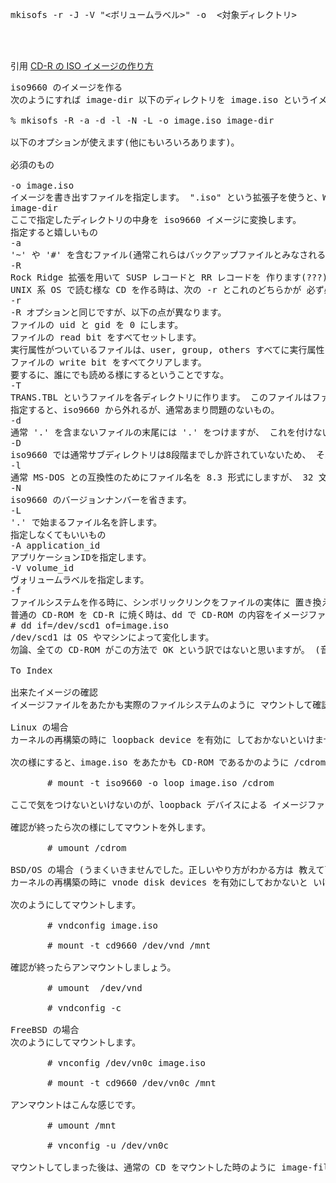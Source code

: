 <pre>
mkisofs -r -J -V "<ボリュームラベル>" -o <isoファイル> <対象ディレクトリ>
</pre>
<br/><br/>

引用 
 [CD-R の ISO イメージの作り方](https://www.kunihikokaneko.com/free/freebsd/mkisofs.html "CD-R の ISO イメージの作り方")
<pre>
iso9660 のイメージを作る
次のようにすれば image-dir 以下のディレクトリを image.iso というイメージファイルとして作成することが出来ます。

% mkisofs -R -a -d -l -N -L -o image.iso image-dir

以下のオプションが使えます(他にもいろいろあります)。

必須のもの

-o image.iso
イメージを書き出すファイルを指定します。 ".iso" という拡張子を使うと、Windows 95 の CD-R 書き込みソフトの 関係上便利です。
image-dir
ここで指定したディレクトリの中身を iso9660 イメージに変換します。
指定すると嬉しいもの
-a
'~' や '#' を含むファイル(通常これらはバックアップファイルとみなされる) もイメージに入れます。
-R
Rock Ridge 拡張を用いて SUSP レコードと RR レコードを 作ります(???)。
UNIX 系 OS で読む様な CD を作る時は、次の -r とこれのどちらかが 必ず必要だと考えてもいいでしょう。
-r
-R オプションと同じですが、以下の点が異なります。
ファイルの uid と gid を 0 にします。
ファイルの read bit をすべてセットします。
実行属性がついているファイルは、user, group, others すべてに実行属性をつけます。
ファイルの write bit をすべてクリアします。
要するに、誰にでも読める様にするということですな。
-T
TRANS.TBL というファイルを各ディレクトリに作ります。 このファイルはファイル名の対応表で、Rockridge 形式の CD-ROM を読めないシステムでディスクを読まなければならない時に (人間が)参考にするものです。
指定すると、iso9660 から外れるが、通常あまり問題のないもの。
-d
通常 '.' を含まないファイルの末尾には '.' をつけますが、 これを付けないようにします。
-D
iso9660 では通常サブディレクトリは8段階までしか許されていないため、 それ以上深いディレクトリは再配置されますが、これを行わずに ディレクトリをそのままの位置に配置します。
-l
通常 MS-DOS との互換性のためにファイル名を 8.3 形式にしますが、 32 文字迄のファイル名を許可します(iso9660 level 2)。
-N
iso9660 のバージョンナンバーを省きます。
-L
'.' で始まるファイル名を許します。
指定しなくてもいいもの
-A application_id
アプリケーションIDを指定します。
-V volume_id
ヴォリュームラベルを指定します。
-f
ファイルシステムを作る時に、シンボリックリンクをファイルの実体に 置き換えます。Rock Ridge 拡張が使えないシステムでは有効ですが、 使えるシステムでは無駄なだけでしょう。
普通の CD-ROM を CD-R に焼く時は、dd で CD-ROM の内容をイメージファイルとして 吸い出せばいいので、上の方法を採る必要はありません。
# dd if=/dev/scd1 of=image.iso
/dev/scd1 は OS やマシンによって変化します。
勿論、全ての CD-ROM がこの方法で OK という訳ではないと思いますが。 (音楽 CD や CD-I なんかはどうなんでしょう?)

To Index
 
出来たイメージの確認
イメージファイルをあたかも実際のファイルシステムのように マウントして確認することが出来ます。

Linux の場合
カーネルの再構築の時に loopback device を有効に しておかないといけません。又、/dev/loop[0-9] が必要です。

次の様にすると、image.iso をあたかも CD-ROM であるかのように /cdrom にマウントすることが出来ます。

       # mount -t iso9660 -o loop image.iso /cdrom
       
ここで気をつけないといけないのが、loopback デバイスによる イメージファイルのマウントは、ローカルなファイルシステム でないと行えないということです。 つまり、NFS ごしにはマウントできません。

確認が終ったら次の様にしてマウントを外します。

       # umount /cdrom
       
BSD/OS の場合 (うまくいきませんでした。正しいやり方がわかる方は 教えて下さい。)
カーネルの再構築の時に vnode disk devices を有効にしておかないと いけません。又、/dev/vnd が必要です。

次のようにしてマウントします。

       # vndconfig image.iso

       # mount -t cd9660 /dev/vnd /mnt
       
確認が終ったらアンマウントしましょう。

       # umount  /dev/vnd

       # vndconfig -c
       
FreeBSD の場合
次のようにしてマウントします。

       # vnconfig /dev/vn0c image.iso

       # mount -t cd9660 /dev/vn0c /mnt
       
アンマウントはこんな感じです。

       # umount /mnt 

       # vnconfig -u /dev/vn0c
       
マウントしてしまった後は、通常の CD をマウントした時のように image-file の中を見ることが出来ます。 心行くまで確認して下さい。
</pre>
